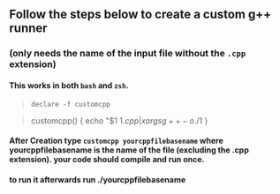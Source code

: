 ## Follow the steps below to create a custom g++ runner 
### (only needs the name of the input file without the `.cpp` extension)

#### This works in both `bash` and `zsh`. 

> `declare -f customcpp`

> customcpp()
> {
> echo "$1 $1.cpp | xargs g++ -o 
> ./$1
> }


#### After Creation type `customcpp yourcppfilebasename` where yourcppfilebasename is the name of the file (excluding the .cpp extension). your code should compile and run once.
#### to run it afterwards run ./yourcppfilebasename











    
    
 
 
 
